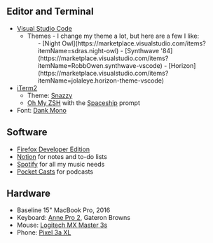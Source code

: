 ## Editor and Terminal

- [Visual Studio Code](https://code.visualstudio.com/)
  - Themes - I change my theme a lot, but here are a few I like:
    <ul>
    - [Night Owl](https://marketplace.visualstudio.com/items?itemName=sdras.night-owl)
    - [Synthwave '84](https://marketplace.visualstudio.com/items?itemName=RobbOwen.synthwave-vscode)
    - [Horizon](https://marketplace.visualstudio.com/items?itemName=jolaleye.horizon-theme-vscode)
    </ul>
- [iTerm2](https://iterm2.com/)
  - Theme: [Snazzy](https://github.com/sindresorhus/iterm2-snazzy)
  - [Oh My ZSH](https://ohmyz.sh/) with the [Spaceship](https://github.com/denysdovhan/spaceship-prompt) prompt
- Font: [Dank Mono](https://dank.sh/)

## Software

- [Firefox Developer Edition](https://www.mozilla.org/en-US/firefox/developer/)
- [Notion](https://www.notion.so/) for notes and to-do lists
- [Spotify](https://www.spotify.com/us/) for all my music needs
- [Pocket Casts](https://www.pocketcasts.com/) for podcasts

## Hardware

- Baseline 15" MacBook Pro, 2016
- Keyboard: [Anne Pro 2](https://annepro2.com/), Gateron Browns
- Mouse: [Logitech MX Master 3s](https://www.logitech.com/en-us/product/mx-master-3)
- Phone: [Pixel 3a XL](https://store.google.com/us/product/pixel_3a)
